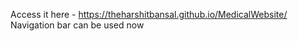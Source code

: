 Access it here -  https://theharshitbansal.github.io/MedicalWebsite/
Navigation bar can be used now
